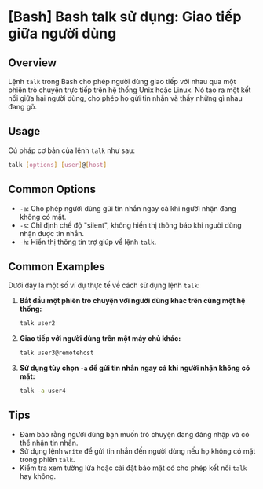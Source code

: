 # [Bash] Bash talk sử dụng: Giao tiếp giữa người dùng

## Overview
Lệnh `talk` trong Bash cho phép người dùng giao tiếp với nhau qua một phiên trò chuyện trực tiếp trên hệ thống Unix hoặc Linux. Nó tạo ra một kết nối giữa hai người dùng, cho phép họ gửi tin nhắn và thấy những gì nhau đang gõ.

## Usage
Cú pháp cơ bản của lệnh `talk` như sau:
```bash
talk [options] [user]@[host]
```

## Common Options
- `-a`: Cho phép người dùng gửi tin nhắn ngay cả khi người nhận đang không có mặt.
- `-s`: Chỉ định chế độ "silent", không hiển thị thông báo khi người dùng nhận được tin nhắn.
- `-h`: Hiển thị thông tin trợ giúp về lệnh `talk`.

## Common Examples
Dưới đây là một số ví dụ thực tế về cách sử dụng lệnh `talk`:

1. **Bắt đầu một phiên trò chuyện với người dùng khác trên cùng một hệ thống:**
   ```bash
   talk user2
   ```

2. **Giao tiếp với người dùng trên một máy chủ khác:**
   ```bash
   talk user3@remotehost
   ```

3. **Sử dụng tùy chọn `-a` để gửi tin nhắn ngay cả khi người nhận không có mặt:**
   ```bash
   talk -a user4
   ```

## Tips
- Đảm bảo rằng người dùng bạn muốn trò chuyện đang đăng nhập và có thể nhận tin nhắn.
- Sử dụng lệnh `write` để gửi tin nhắn đến người dùng nếu họ không có mặt trong phiên `talk`.
- Kiểm tra xem tường lửa hoặc cài đặt bảo mật có cho phép kết nối `talk` hay không.